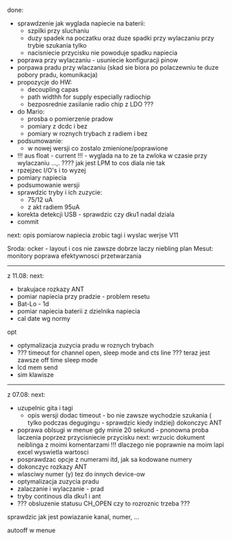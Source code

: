 done:
- sprawdzenie jak wyglada napiecie na baterii:
	- szpilki przy sluchaniu
	- duzy spadek na poczatku oraz duze spadki przy wylaczaniu przy trybie szukania tylko
	- nacisniecie przycisku nie powoduje spadku napiecia
- poprawa przy wylaczaniu - usuniecie konfiguracji pinow 
- porpawa pradu przy wlaczaniu (skad sie biora po polaczewniu te duze pobory pradu, komunikacja)
- propozycje do HW:
	- decoupling capas
	- path widthh for supply especially radiochip 
	- bezposrednie zasilanie radio chip z LDO ???
- do Mario:
	- prosba o pomierzenie pradow
	- pomiary z dcdc i bez
	- pomiary w roznych trybach z radiem i bez
- podsumowanie:
	- w nowej wersji co zostalo zmienione/poprawione
- !!! aus float - current !!! - wyglada na to ze ta zwloka w czasie przy wylaczaniu ...,. ???? jak jest LPM to cos diala nie tak
- rpzejzec I/O's  i to wyzej
- pomiary napiecia
- podsumowanie wersji
- sprawdzic tryby i ich zuzycie:
	- 75/12 uA
	- z akt radiem 95uA
- korekta detekcji USB - sprawdzic czy dku1 nadal dziala
- commit

next:
opis pomiarow napiecia
zrobic tagi i wyslac werjse V11

Sroda:
ocker - layout i cos nie zawsze dobrze laczy
niebling
plan Mesut: monitory
poprawa efektywnosci przetwarzania


---
z 11.08:
next:
- brakujace rozkazy ANT
- pomiar napiecia przy pradzie - problem resetu
- Bat-Lo - 1d
- pomiar napiecia baterii z dzielnika napiecia
- cal date wg normy

opt
- optymalizacja zuzycia pradu w roznych trybach
- ??? timeout for channel open, sleep mode and cts line ??? teraz jest zawsze off time sleep mode
- lcd mem send
- sim klawisze
---
z 07.08:
next:
- uzupelnic gita i tagi
	- opis wersji
dodac timeout - bo nie zawsze wychodzie szukania ( tylko podczas degugingu - sprawdzic kiedy indziej)
dokonczyc ANT
- poprawa oblsugi w menue gdy  minie 20 sekund - pnonowna proba laczenia poprzez przycisniecie przycisku
next:
wrzucic dokument neiblinga z moimi komentarzami
!!! dlaczego nie poprawnie na moim lapi excel wyswietla wartosci
- posprawdzac opcje z numerami itd, jak sa kodowane numery
- dokonczyc rozkazy ANT
- wlasciwy numer (y) tez do innych device-ow
- optymalizacja zuzycia pradu
- zalaczanie i wylaczanie - prad
- tryby continous dla dku1 i ant
-  ??? obsluzenie statusu CH_OPEN czy to rozroznic trzeba ???

sprawdzic jak jest powiazanie kanal, numer, ...

 autooff w menue
